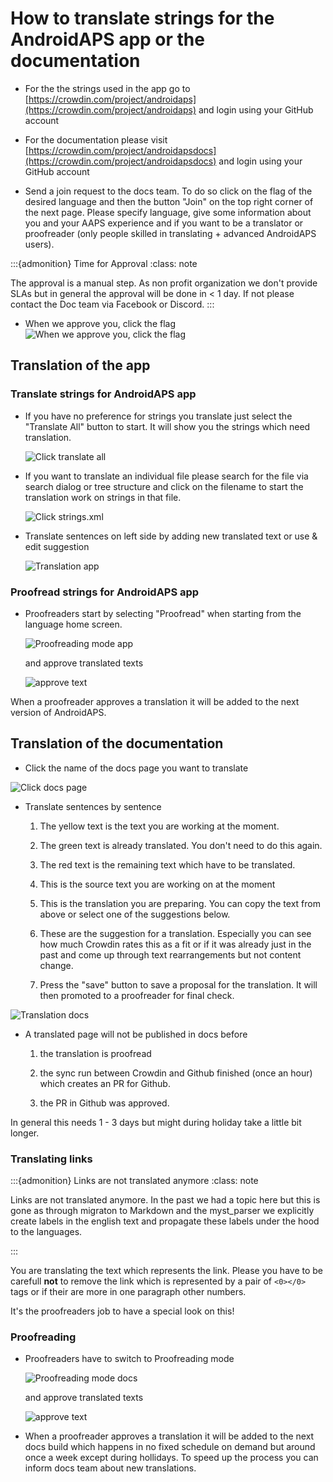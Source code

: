 # How to translate strings for the AndroidAPS app or the documentation

* For the the strings used in the app go to [https://crowdin.com/project/androidaps](https://crowdin.com/project/androidaps) and login using your GitHub account
* For the documentation please visit [https://crowdin.com/project/androidapsdocs](https://crowdin.com/project/androidapsdocs) and login using your GitHub account

* Send a join request to the docs team. To do so click on the flag of the desired language and then the button "Join" on the top right corner of the next page. Please specify language, give some information about you and your AAPS experience and if you want to be a translator or proofreader (only people skilled in translating + advanced AndroidAPS users).

:::{admonition} Time for Approval
:class: note

The approval is a manual step. As non profit organization we don't provide SLAs but in general the approval will be done in < 1 day. If not please contact the Doc team via Facebook or Discord.
:::

* When we approve you, click the flag
   ![When we approve you, click the flag](./images/translation_flags.png)

## Translation of the app

### Translate strings for AndroidAPS app

* If you have no preference for strings you translate just select the "Translate All" button to start. It will show you the strings which need translation.

   ![Click translate all](./images/translations-click-translate-all.png)

* If you want to translate an individual file please search for the file via search dialog or tree structure and click on the filename to start the translation work on strings in that file.

   ![Click strings.xml](./images/translations-click-strings.png)

* Translate sentences on left side by adding new translated text or use & edit suggestion 

   ![Translation app](./images/translations-translate.png)


### Proofread strings for AndroidAPS app

* Proofreaders start by selecting "Proofread" when starting from the language home screen.

   ![Proofreading mode app](./images/translations-proofreading-mode.png) 


  and approve translated texts 
  
   ![approve text](./images/translations-proofreading.png)

When a proofreader approves a translation it will be added to the next version of AndroidAPS.

## Translation of the documentation

* Click the name of the docs page you want to translate

![Click docs page](./images/translation_WikiPage.png)


* Translate sentences by sentence

    1. The yellow text is the text you are working at the moment.

    1. The green text is already translated. You don't need to do this again.

    1. The red text is the remaining text which have to be translated.

    1. This is the source text you are working on at the moment

    1. This is the translation you are preparing. You can copy the text from above or select one of the suggestions below.

    1. These are the suggestion for a translation. Especially you can see how much Crowdin rates this as a fit or if it was already just in the past and come up through text rearrangements but not content change.
    1. Press the "save" button to save a proposal for the translation. It will then promoted to a proofreader for final check.

![Translation docs](./images/translation_WikiTranslate.png)

* A translated page will not be published in docs before 

    1. the translation is proofread

    1. the sync run between Crowdin and Github finished (once an hour) which creates an PR for Github.

    1. the PR in Github was approved.

In general this needs 1 - 3 days but might during holiday take a little bit longer.

### Translating links

:::{admonition} Links are not translated anymore
:class: note

Links are not translated anymore. In the past we had a topic here but this is gone as through migraton to Markdown and the myst_parser we explicitly create labels in the english text and propagate these labels under the hood to the languages.

:::

You are translating the text which represents the link. Please you have to be carefull **not** to remove the link which is represented by a pair of `<0></0>` tags or if their are more in one paragraph other numbers.

It's the proofreaders job to have a special look on this!

### Proofreading 

* Proofreaders have to switch to Proofreading mode 

   ![Proofreading mode docs](./images/translation_WikiProofreadingmode.png) 


  and approve translated texts 
  
   ![approve text](./images/translations-proofreading.png)

* When a proofreader approves a translation it will be added to the next docs build which happens in no fixed schedule on demand but around once a week except during hollidays. To speed up the process you can inform docs team about new translations.
